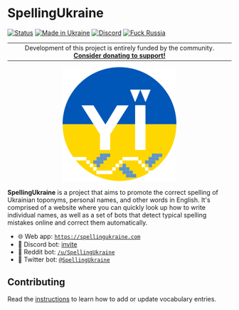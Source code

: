 # SpellingUkraine

[![Status](https://img.shields.io/badge/status-active-47c219.svg)](https://github.com/Tyrrrz/.github/blob/master/docs/project-status.md)
[![Made in Ukraine](https://img.shields.io/badge/made_in-ukraine-ffd700.svg?labelColor=0057b7)](https://tyrrrz.me/ukraine)
[![Discord](https://img.shields.io/discord/869237470565392384?label=discord)](https://discord.gg/2SUWKFnHSm)
[![Fuck Russia](https://img.shields.io/badge/fuck-russia-e4181c.svg?labelColor=000000)](https://twitter.com/Tyrrrz/status/1495972128977571848)

<table>
    <tr>
        <td width="99999" align="center">Development of this project is entirely funded by the community. <b><a href="https://tyrrrz.me/donate">Consider donating to support!</a></b></td>
    </tr>
</table>

<p align="center">
    <img src="web/public/logo.png" alt="Icon" />
</p>

**SpellingUkraine** is a project that aims to promote the correct spelling of Ukrainian toponyms, personal names, and other words in English.
It's comprised of a website where you can quickly look up how to write individual names, as well as a set of bots that detect typical spelling mistakes online and correct them automatically.

- 🌐 Web app: [`https://spellingukraine.com`](https://spellingukraine.com)
- 🤖 Discord bot: [invite](https://discord.com/api/oauth2/authorize?client_id=1065742890820706406&permissions=3072&scope=bot)
- 🤖 Reddit bot: [`/u/SpellingUkraine`](https://reddit.com/u/SpellingUkraine)
- 🤖 Twitter bot: [`@SpellingUkraine`](https://twitter.com/SpellingUkraine)

## Contributing

Read the [instructions](data/vocabulary) to learn how to add or update vocabulary entries.
